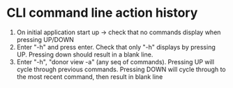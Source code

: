 # CLI command line action history
1. On initial application start up -> check that no commands display when pressing UP/DOWN
2. Enter "-h" and press enter. Check that only "-h" displays by pressing UP. Pressing down should result in a blank line.
3. Enter "-h", "donor view -a" (any seq of commands). Pressing UP will cycle through previous commands. 
Pressing DOWN will cycle through to the most recent command, then result in blank line